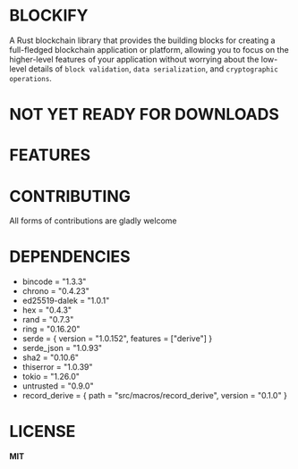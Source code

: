 # BLOCKIFY


A Rust blockchain library that provides the building blocks for creating a full-fledged blockchain application or platform, allowing you to focus on the higher-level features of your application without worrying about the low-level details of `block validation`, `data serialization`, and `cryptographic operations`.


# NOT YET READY FOR DOWNLOADS


# FEATURES







# CONTRIBUTING

All forms of contributions are gladly welcome


# DEPENDENCIES


- bincode = "1.3.3"
- chrono = "0.4.23"
- ed25519-dalek = "1.0.1"
- hex = "0.4.3"
- rand = "0.7.3"
- ring = "0.16.20"
- serde = { version = "1.0.152", features = ["derive"] }
- serde_json = "1.0.93"
- sha2 = "0.10.6"
- thiserror = "1.0.39"
- tokio = "1.26.0"
- untrusted = "0.9.0"
- record_derive = { path = "src/macros/record_derive", version = "0.1.0" }


# LICENSE

**MIT**